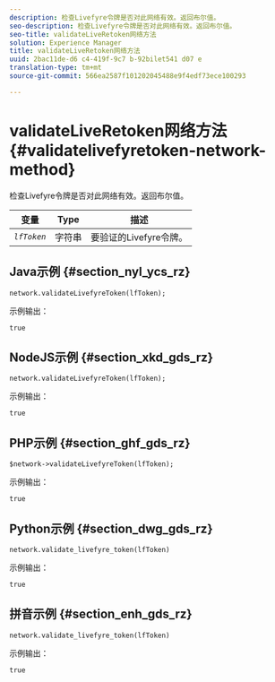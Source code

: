 ```yaml
---
description: 检查Livefyre令牌是否对此网络有效。返回布尔值。
seo-description: 检查Livefyre令牌是否对此网络有效。返回布尔值。
seo-title: validateLiveRetoken网络方法
solution: Experience Manager
title: validateLiveRetoken网络方法
uuid: 2bac11de-d6 c4-419f-9c7 b-92bilet541 d07 e
translation-type: tm+mt
source-git-commit: 566ea2587f101202045488e9f4edf73ece100293

---
```



# validateLiveRetoken网络方法{#validatelivefyretoken-network-method}

检查Livefyre令牌是否对此网络有效。返回布尔值。

| 变量 | Type | 描述 |
|---|---|---|
| *`lfToken`* | 字符串 | 要验证的Livefyre令牌。 |

## Java示例 {#section_nyl_ycs_rz}

```
network.validateLivefyreToken(lfToken); 
```

示例输出：

```
true 
```

## NodeJS示例 {#section_xkd_gds_rz}

```
network.validateLivefyreToken(lfToken); 
```

示例输出：

```
true 
```

## PHP示例 {#section_ghf_gds_rz}

```
$network->validateLivefyreToken(lfToken); 
```

示例输出：

```
true 
```

## Python示例 {#section_dwg_gds_rz}

```
network.validate_livefyre_token(lfToken) 
```

示例输出：

```
true 
```

## 拼音示例 {#section_enh_gds_rz}

```
network.validate_livefyre_token(lfToken) 
```

示例输出：

```
true 
```


